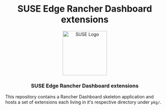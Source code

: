 <div align="center">

# SUSE Edge Rancher Dashboard extensions

<p align="center">
  <img alt="SUSE Logo" src="https://www.suse.com/assets/img/suse-black-logo-green.svg" height="140" />
  <h3 align="center">SUSE Edge Rancher Dashboard extensions</h3>
</p>

</div>

This repository contains a Rancher Dashboard skeleton application and hosts a set of extensions each living in it's respective directory under `pkg/`.
